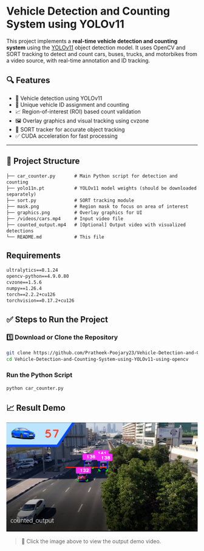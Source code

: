 # Vehicle Detection and Counting System using YOLOv11

This project implements a **real-time vehicle detection and counting system** using the [YOLOv11](https://github.com/ultralytics/ultralytics) object detection model. It uses OpenCV and SORT tracking to detect and count cars, buses, trucks, and motorbikes from a video source, with real-time annotation and ID tracking.

## 🔍 Features

- 🚗 Vehicle detection using YOLOv11
- 🔢 Unique vehicle ID assignment and counting
- 📈 Region-of-interest (ROI) based count validation
- 🖼 Overlay graphics and visual tracking using cvzone
- 🧠 SORT tracker for accurate object tracking
- ✅ CUDA acceleration for fast processing

---

## 📂 Project Structure

```
├── car_counter.py       # Main Python script for detection and counting
├── yolo11n.pt           # YOLOv11 model weights (should be downloaded separately)
├── sort.py              # SORT tracking module
├── mask.png             # Region mask to focus on area of interest
├── graphics.png         # Overlay graphics for UI
├── /videos/cars.mp4     # Input video file
├── counted_output.mp4   # [Optional] Output video with visualized detections
└── README.md            # This file
```
## Requirements
```
ultralytics==8.1.24
opencv-python==4.9.0.80
cvzone==1.5.6
numpy==1.26.4
torch==2.2.2+cu126
torchvision==0.17.2+cu126
```
## ✅ Steps to Run the Project

### 1️⃣ Download or Clone the Repository

```bash
git clone https://github.com/Pratheek-Poojary23/Vehicle-Detection-and-Counting-System-using-YOLOv11-using-opencv.git
cd Vehicle-Detection-and-Counting-System-using-YOLOv11-using-opencv
```

### Run the Python Script
```bash
python car_counter.py
```
## 📈 Result Demo

[![Click to view demo](https://github.com/Pratheek-Poojary23/Vehicle-Detection-and-Counting-System-using-YOLOv11-using-opencv/blob/main/video/preview.png)](https://github.com/Pratheek-Poojary23/Vehicle-Detection-and-Counting-System-using-YOLOv11-using-opencv/blob/main/counted_output.mp4)

> 🔗 Click the image above to view the output demo video.
